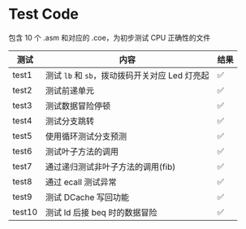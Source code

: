 # Test Code

包含 10 个 .asm 和对应的 .coe，为初步测试 CPU 正确性的文件



| 测试  | 内容                                           | 结果 |
| ----- | ---------------------------------------------- | ---- |
| test1 | 测试 `lb` 和 `sb`，拨动拨码开关对应 Led 灯亮起 | :white_check_mark: |
| test2 | 测试前递单元                                   | :white_check_mark: |
| test3 | 测试数据冒险停顿                               | :white_check_mark: |
| test4 | 测试分支跳转                                   | :white_check_mark: |
| test5 | 使用循环测试分支预测                           | :white_check_mark: |
| test6 | 测试叶子方法的调用                             | :white_check_mark: |
| test7 | 通过递归测试非叶子方法的调用(fib)                | :white_check_mark: |
| test8 | 通过 ecall 测试异常                            | :white_check_mark: |
| test9 | 测试 DCache 写回功能 |:white_check_mark:|
| test10| 测试 ld 后接 beq 时的数据冒险                   | :white_check_mark: |
